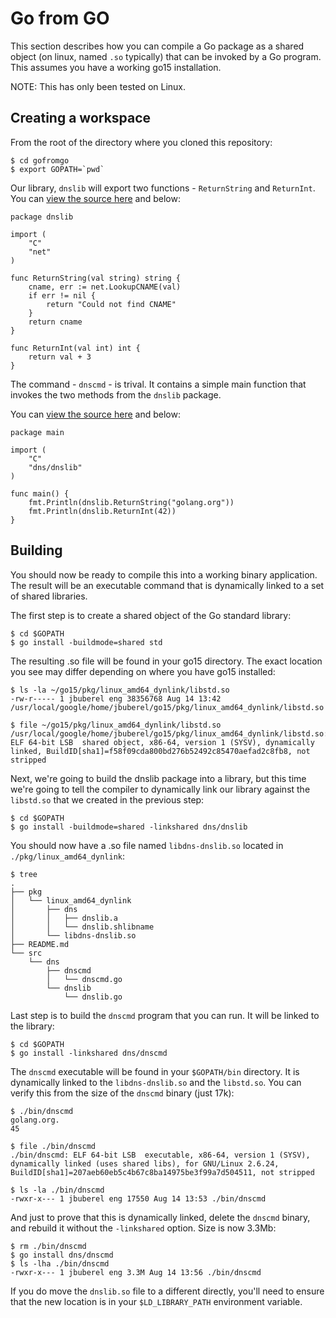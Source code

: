# Go from GO

This section describes how you can compile a Go package as a shared object
(on linux, named `.so` typically) that can be invoked by a Go program. This
assumes you have a working go15 installation. 

NOTE: This has only been tested on Linux.

## Creating a workspace

From the root of the directory where you cloned this repository:

```
$ cd gofromgo
$ export GOPATH=`pwd`
```

Our library, `dnslib` will export two functions - `ReturnString` and `ReturnInt`. You can [view the source here](./src/dns/dnslib/dnslib.go) and below:

```
package dnslib

import (
    "C"
    "net"
)

func ReturnString(val string) string {
    cname, err := net.LookupCNAME(val)
    if err != nil {
        return "Could not find CNAME"
    }
    return cname
}

func ReturnInt(val int) int {
    return val + 3
}
```

The command - `dnscmd` - is trival. It contains a simple main function that invokes the two methods from the `dnslib` package.

You can [view the source here](./src/dns/dnscmd/dnscmd.go) and below:

```
package main

import (
    "C"
    "dns/dnslib"
)

func main() {
    fmt.Println(dnslib.ReturnString("golang.org"))
    fmt.Println(dnslib.ReturnInt(42))
}
```

## Building

You should now be ready to compile this into a working binary application.
The result will be an executable command that is dynamically linked to a
set of shared libraries. 

The first step is to create a shared object of the Go standard library:

```
$ cd $GOPATH
$ go install -buildmode=shared std
```

The resulting .so file will be found in your go15 directory. The exact location you see may differ depending on where you have go15 installed:

```
$ ls -la ~/go15/pkg/linux_amd64_dynlink/libstd.so 
-rw-r----- 1 jbuberel eng 38356768 Aug 14 13:42 /usr/local/google/home/jbuberel/go15/pkg/linux_amd64_dynlink/libstd.so

$ file ~/go15/pkg/linux_amd64_dynlink/libstd.so 
/usr/local/google/home/jbuberel/go15/pkg/linux_amd64_dynlink/libstd.so: ELF 64-bit LSB  shared object, x86-64, version 1 (SYSV), dynamically linked, BuildID[sha1]=f58f09cda800bd276b52492c85470aefad2c8fb8, not stripped
```

Next, we're going to build the dnslib package into a library, but this time we're going to tell the compiler to dynamically link our library against the `libstd.so` that we created in the previous step:

```
$ cd $GOPATH
$ go install -buildmode=shared -linkshared dns/dnslib
```

You should now have a .so file named `libdns-dnslib.so` located in `./pkg/linux_amd64_dynlink`:

```
$ tree 
.
├── pkg
│   └── linux_amd64_dynlink
│       ├── dns
│       │   ├── dnslib.a
│       │   └── dnslib.shlibname
│       └── libdns-dnslib.so
├── README.md
└── src
    └── dns
        ├── dnscmd
        │   └── dnscmd.go
        └── dnslib
            └── dnslib.go

```

Last step is to build the `dnscmd` program that you can run. It will be
linked to the library:

```
$ cd $GOPATH
$ go install -linkshared dns/dnscmd
```

The `dnscmd` executable will be found in your `$GOPATH/bin` directory. It is
dynamically linked to the `libdns-dnslib.so` and the `libstd.so`. You can verify this from the size of the `dnscmd` binary (just 17k):

```
$ ./bin/dnscmd
golang.org.
45

$ file ./bin/dnscmd
./bin/dnscmd: ELF 64-bit LSB  executable, x86-64, version 1 (SYSV), dynamically linked (uses shared libs), for GNU/Linux 2.6.24, BuildID[sha1]=207aeb60eb5c4b67c8ba14975be3f99a7d504511, not stripped

$ ls -la ./bin/dnscmd
-rwxr-x--- 1 jbuberel eng 17550 Aug 14 13:53 ./bin/dnscmd

```

And just to prove that this is dynamically linked, delete the `dnscmd` binary, and rebuild it without the `-linkshared` option. Size is now 3.3Mb:

```
$ rm ./bin/dnscmd
$ go install dns/dnscmd
$ ls -lha ./bin/dnscmd 
-rwxr-x--- 1 jbuberel eng 3.3M Aug 14 13:56 ./bin/dnscmd

```

If you do move the `dnslib.so` file to a different directly, you'll need to ensure that the new location is in your `$LD_LIBRARY_PATH` environment variable.
